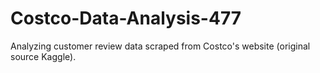 # Costco-Data-Analysis-477
Analyzing customer review data scraped from Costco's website (original source Kaggle).
